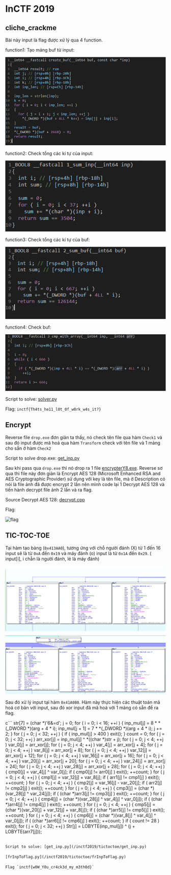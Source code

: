 # InCTF 2019

## cliche_crackme

Bài này input là flag được xử lý qua 4 function.

function1: Tạo mảng buf từ input:

![create_buf](/inctf2019/cliche_crackme/create_buf.png)

function2: Check tổng các kí tự của input:

![check_inp](/inctf2019/cliche_crackme/check_inp.png)

function3: Check tổng các kí tự của buf:

![check_sum](/inctf2019/cliche_crackme/check_sum.png)

function4: Check buf:

![check_buf](/inctf2019/cliche_crackme/check_buf.png)

Script to solve: [solver.py](/inctf2019/cliche_crackme/solver.py)

Flag: `inctf{Th4ts_he11_l0t_0f_w0rk_w4s_it?}`

## Encrypt

Reverse file `drop.exe` đơn giản ta thấy, nó check tên file qua hàm `Check1` và sau đó input được mã hoá qua hàm `Transform` check với tên file và 1 mảng cho sẵn ở hàm `Check2`

Script to solve drop.exe: [get_inp.py](/inctf2019/encrypt/get_inp.py)

Sau khi pass qua `drop.exe` thì nó drop ra 1 file [encrypterY8.exe](/inctf2019/encrypt/encrypterY8.exe). Reverse sơ qua thì file này đơn giản là Encrypt AES 128 (Microsoft Enhanced RSA and AES Cryptographic Provider) sử dụng với key là tên file, mà ở Description có nói là file ảnh đã được encrypt 2 lần nên mình code lại 1 Decrypt AES 128 và tiến hành decrypt file ảnh 2 lần và ra flag.

Source Decrypt AES 128: [decrypt.cpp](/inctf2019/encrypt/decrypt.cpp)

Flag:

![flag](/inctf2019/encrypt/flag.png)

## TIC-TOC-TOE

Tại hàm tạo bảng (`0x413AA0`), tương ứng với chỗ người đánh (X) từ 1 đến 16 input sẽ là từ `0xA` đến `0x19` và máy đánh (o) input là từ `0x1A` đến `0x29`. ( input[i], i chẵn là người đánh, lẻ là máy đánh)

![inp0](/inctf2019/tictoctoe/inp0.png)
![inp1](/inctf2019/tictoctoe/inp1.png)

Sau đó xử lý input tại hàm `0x41A0B0`. Hàm này thực hiện các thuật toán mã hoá cơ bản với input, sau đó xor input đã mã hoá với 1 mảng có sẵn để ra flag.

c```
str[7] = (char *)'6&=d';
j = 0;
for ( i = 0; i < 16; ++i )
{
  inp_mul[j] = 8 * *(_DWORD *)(arg + 4 * i);
  inp_mul[j + 1] = 7 * *(_DWORD *)(arg + 4 * i);
  j += 2;
}
for ( j = 0; j < 32; ++j )
{
  if ( inp_mul[j] > 400 )
    exit();
}
count = 0;
for ( j = 0; j < 32; ++j )
  arr_xor[j] = inp_mul[j] ^ *((char *)str + j);
for ( j = 0; j < 4; ++j )
  var_0[j] = arr_xor[j];
for ( j = 0; j < 4; ++j )
  var_4[j] = arr_xor[j + 4];
for ( j = 0; j < 4; ++j )
  var_8[j] = arr_xor[j + 8];
for ( j = 0; j < 4; ++j )
  var_12[j] = arr_xor[j + 12];
for ( j = 0; j < 4; ++j )
  var_16[j] = arr_xor[j + 16];
for ( j = 0; j < 4; ++j )
  var_20[j] = arr_xor[j + 20];
for ( j = 0; j < 4; ++j )
  var_24[j] = arr_xor[j + 24];
for ( j = 0; j < 4; ++j )
  var_28[j] = arr_xor[j + 28];
for ( j = 0; j < 4; ++j )
{
  cmp0[j] = var_4[j] ^ var_0[j];
  if ( cmp0[j] != arr0[j] )
    exit();
  ++count;
}
for ( j = 0; j < 4; ++j )
{
  cmp1[j] = var_12[j] + var_8[j];
  if ( arr1[j] != cmp1[j] )
    exit();
  ++count;
}
for ( j = 0; j < 4; ++j )
{
  cmp2[j] = var_16[j] - var_20[j];
  if ( arr2[j] != cmp2[j] )
    exit();
  ++count;
}
for ( j = 0; j < 4; ++j )
{
  cmp3[j] = (char *)(var_28[j] ^ var_24[j]);
  if ( (char *)arr3[j] != cmp3[j] )
    exit();
  ++count;
}
for ( j = 0; j < 4; ++j )
{
  cmp4[j] = (char *)(var_28[j] ^ var_4[j] ^ var_0[j]);
  if ( (char *)arr4[j] != cmp4[j] )
    exit();
  ++count;
}
for ( j = 0; j < 4; ++j )
{
  cmp5[j] = (char *)(var_20[j] + var_12[j] + var_8[j]);
  if ( (char *)arr5[j] != cmp5[j] )
    exit();
  ++count;
}
for ( j = 0; j < 4; ++j )
{
  cmp6[j] = (char *)(var_8[j] ^ var_4[j] ^ var_0[j]);
  if ( (char *)arr6[j] != cmp6[j] )
    exit();
  ++count;
}
if ( count != 28 )
  exit();
for ( j = 0; j < 32; ++j )
  Str[j] = LOBYTE(inp_mul[j]) ^ (j + LOBYTE(arr7[j]));
```

Script to solve: [get_inp.py](/inctf2019/tictoctoe/get_inp.py)

[frInpToFlag.py](/inctf2019/tictoctoe/frInpToFlag.py)

Flag `inctf{w0W_Y0u_cr4ck3d_my_m3th0d}`
